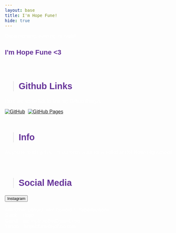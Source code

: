 ```yaml
---
layout: base
title: I'm Hope Fune!
hide: true
---
```


Good morning, evening, or night! 
### I'm Hope Fune <3

<br>

> ## Github Links

Here are some link to find my Github thingys 

<div style="display: flex; flex-wrap: wrap; gap: 10px;">
    <a href="https://github.com/McHopiee/mchopie">
        <img src="https://img.shields.io/badge/GitHub-181717?style=for-the-badge&logo=github&logoColor=white" alt="GitHub">
    </a>
    <a href="https://mchopiee.github.io/mchopie/">
        <img src="https://img.shields.io/badge/GitHub%20Pages-327FC7?style=for-the-badge&logo=github&logoColor=white" alt="GitHub Pages">
    </a>
</div>

<br>

> ## Info 

As you're reading this, I'm currently a Junior enrolled at Del Norte Highschool! 

<br>

> ## Social Media

<div class="button">
  <a href="https://www.instagram.com/hopefunee_?igsh=MTE4dDE3eTR6eTZpdg%3D%3D&utm_source=qr" class="button-link">
    <button>Instagram</button>
  </a>
</div>

<br>
### Other contact info: 
Discord : `.hyperfixations.`
<br>
Slack : `Hope` 
<br>
Gmail : `mchopie.soba@gmail.com` 
<br>
Yahoo : `hopebfune@yahoo.com`
<br>

<!-- Google Fonts -->
<link href="https://fonts.googleapis.com/css2?family=Fredoka:wght@400;700&display=swap&family=Quicksand:wght@400;500&display=swap" rel="stylesheet">

<style>
  /* all normal text */
  body {
    font-family: 'Quicksand', sans-serif !important;
    font-size: 1em;
    color: white; /* keep theme text color or change if needed */
  }

  /* headings */
  h1, h2, h3, h4, h5, h6 {
    color: rebeccapurple !important;
    font-weight: bold !important;
    font-family: 'Fredoka', sans-serif !important;
  }

  h1 { font-size: 2.2em !important; }
  h2 { font-size: 1.8em !important; }
  h3 { font-size: 1.4em !important; }
  h4 { font-size: 1.2em !important; }
  h5, h6 { font-size: 1em !important; }
</style>
